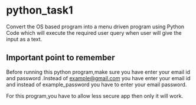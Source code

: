 # python_task1
Convert the OS based program into a menu driven program using Python Code which will execute the required user query when user will give the input as a text.
## Important point to remember 
Before running this python program,make sure you have enter your email id and password .Instead of example@gmail.com you have enter your email id and instead of example_password you have to enter your email password. 

For this program,you have to allow less secure app then only it will work.

